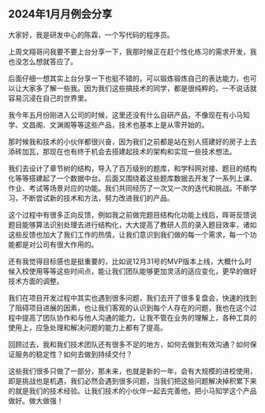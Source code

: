 ## 2024年1月月例会分享

大家好，我是研发中心的陈霖，一个写代码的程序员。

上周文翔哥问我要不要上台分享一下，我那时候正在赶个性化练习的需求开发，我也没怎么想就答应了。

后面仔细一想其实上台分享一下也挺不错的，可以锻炼锻炼自己的表达能力，也可以让大家多了解一些我。因为我们这些搞技术的同学，都是很纯粹的，一不说话就容易沉浸在自己的世界里。

我今年五月份刚进入公司的时候，这里还没有什么自研产品，不像现在有小马知学、文昌阁、文渊阁等等这些产品，技术也基本上是从零开始的。

那时候我和技术的小伙伴都很兴奋，因为我们之前都是站在别人搭建好的房子上去添砖加瓦，那现在也有终于机会去搭建起技术的架构和实现一些技术想法。

我们去设计了章节树的结构，导入了百万级别的题库，和学科网对接、题目的结构化等等搭建起了一个数据中台。后面又围绕着这些题库数据去开发了一系列上课、作业、考试等场景对应的功能。我们共同经历了一次又一次的迭代和挑战。不断学习，不断尝试新的技术和方法，努力改进我们的产品。

这个过程中有很多正向反馈，例如我之前做完题目结构化功能上线后，晖哥反馈说题目能够算法识别处理去进行结构化，大大提高了教研人员的录入题目效率，诸如这些反馈也加大了我们工作的热情，让我们意识到我们做的每一个需求，每一个功能都是对公司有很大作用的。

还有我觉得目标感也是挺重要的，比如说12月31号的MVP版本上线，大概什么时候入校使用等等这些时间点，能让我们团队能够更加灵活的适应变化，更早的做好技术方面的调整。

我们在项目开发过程中其实也遇到很多问题，我们去开了很多复盘会，快速的找到了阻碍项目进展的因素，也让我们客观的认识到每个人存在的问题，我也在这个过程中提高了团队协作和与他人沟通的能力，让我不管在业务的理解上，各种工具的使用上，应急处理和解决问题的能力上都有了提高。

回顾过去，我和我们技术团队还有很多不足的地方，如何去做到有效沟通？如何保证服务的稳定性？如何去做到持续交付？

这些我们很多只做了一部分，那未来，也就是新的一年，会有大规模的进校使用，即是挑战也是机遇，我们必然会遇到很多问题，当我们把这些问题解决掉积累下来的就是我们的技术经验。让我们技术的小伙伴一起去完善他，把小马知学这个产品做好。做大做强！

